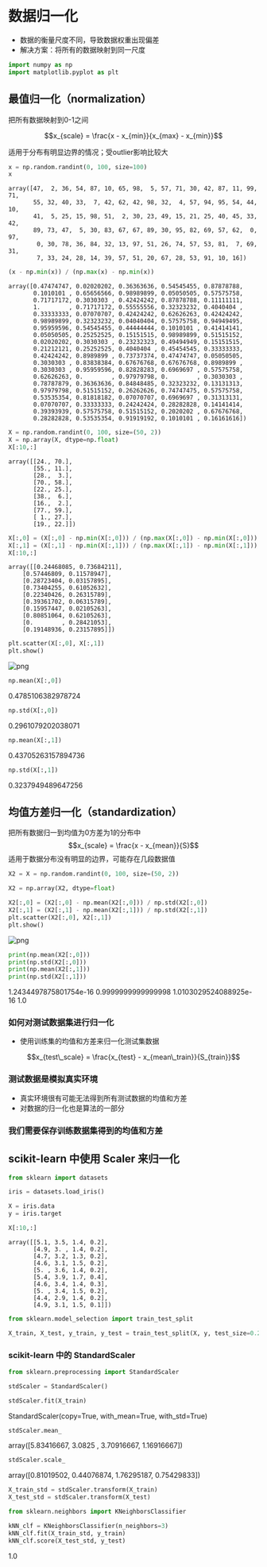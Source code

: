 <head>
    <script src="https://cdn.mathjax.org/mathjax/latest/MathJax.js?config=TeX-AMS-MML_HTMLorMML" type="text/javascript"></script>
    <script type="text/x-mathjax-config">
        MathJax.Hub.Config({
            tex2jax: {
            skipTags: ['script', 'noscript', 'style', 'textarea', 'pre'],
            inlineMath: [['$','$']]
            }
        });
    </script>
</head>

# 数据归一化

- 数据的衡量尺度不同，导致数据权重出现偏差
- 解决方案：将所有的数据映射到同一尺度

```python
import numpy as np
import matplotlib.pyplot as plt
```

## 最值归一化（normalization）

把所有数据映射到0-1之间

$$x_{scale} = \frac{x - x_{min}}{x_{max} - x_{min}}$$

适用于分布有明显边界的情况；受outlier影响比较大

```python
x = np.random.randint(0, 100, size=100)
x
```

    array([47,  2, 36, 54, 87, 10, 65, 98,  5, 57, 71, 30, 42, 87, 11, 99, 71,
           55, 32, 40, 33,  7, 42, 62, 42, 98, 32,  4, 57, 94, 95, 54, 44, 10,
           41,  5, 25, 15, 98, 51,  2, 30, 23, 49, 15, 21, 25, 40, 45, 33, 42,
           89, 73, 47,  5, 30, 83, 67, 67, 89, 30, 95, 82, 69, 57, 62,  0, 97,
            0, 30, 78, 36, 84, 32, 13, 97, 51, 26, 74, 57, 53, 81,  7, 69, 31,
            7, 33, 24, 28, 14, 39, 57, 51, 20, 67, 28, 53, 91, 10, 16])

```python
(x - np.min(x)) / (np.max(x) - np.min(x))
```

    array([0.47474747, 0.02020202, 0.36363636, 0.54545455, 0.87878788,
           0.1010101 , 0.65656566, 0.98989899, 0.05050505, 0.57575758,
           0.71717172, 0.3030303 , 0.42424242, 0.87878788, 0.11111111,
           1.        , 0.71717172, 0.55555556, 0.32323232, 0.4040404 ,
           0.33333333, 0.07070707, 0.42424242, 0.62626263, 0.42424242,
           0.98989899, 0.32323232, 0.04040404, 0.57575758, 0.94949495,
           0.95959596, 0.54545455, 0.44444444, 0.1010101 , 0.41414141,
           0.05050505, 0.25252525, 0.15151515, 0.98989899, 0.51515152,
           0.02020202, 0.3030303 , 0.23232323, 0.49494949, 0.15151515,
           0.21212121, 0.25252525, 0.4040404 , 0.45454545, 0.33333333,
           0.42424242, 0.8989899 , 0.73737374, 0.47474747, 0.05050505,
           0.3030303 , 0.83838384, 0.67676768, 0.67676768, 0.8989899 ,
           0.3030303 , 0.95959596, 0.82828283, 0.6969697 , 0.57575758,
           0.62626263, 0.        , 0.97979798, 0.        , 0.3030303 ,
           0.78787879, 0.36363636, 0.84848485, 0.32323232, 0.13131313,
           0.97979798, 0.51515152, 0.26262626, 0.74747475, 0.57575758,
           0.53535354, 0.81818182, 0.07070707, 0.6969697 , 0.31313131,
           0.07070707, 0.33333333, 0.24242424, 0.28282828, 0.14141414,
           0.39393939, 0.57575758, 0.51515152, 0.2020202 , 0.67676768,
           0.28282828, 0.53535354, 0.91919192, 0.1010101 , 0.16161616])

```python
X = np.random.randint(0, 100, size=(50, 2))
X = np.array(X, dtype=np.float)
X[:10,:]
```

    array([[24., 70.],
           [55., 11.],
           [28.,  3.],
           [70., 58.],
           [22., 25.],
           [38.,  6.],
           [16.,  2.],
           [77., 59.],
           [ 1., 27.],
           [19., 22.]])

```python
X[:,0] = (X[:,0] - np.min(X[:,0])) / (np.max(X[:,0]) - np.min(X[:,0]))
X[:,1] = (X[:,1] - np.min(X[:,1])) / (np.max(X[:,1]) - np.min(X[:,1]))
X[:10,:]
```

    array([[0.24468085, 0.73684211],
        [0.57446809, 0.11578947],
        [0.28723404, 0.03157895],
        [0.73404255, 0.61052632],
        [0.22340426, 0.26315789],
        [0.39361702, 0.06315789],
        [0.15957447, 0.02105263],
        [0.80851064, 0.62105263],
        [0.        , 0.28421053],
        [0.19148936, 0.23157895]])

```python
plt.scatter(X[:,0], X[:,1])
plt.show()
```

![png](../assets/img/kNN/output_8_0.png)

```python
np.mean(X[:,0])
```

0.4785106382978724

```python
np.std(X[:,0])
```

0.2961079202038071

```python
np.mean(X[:,1])
```

0.43705263157894736

```python
np.std(X[:,1])
```

0.3237949489647256

## 均值方差归一化（standardization）

把所有数据归一到均值为0方差为1的分布中
$$x_{scale} = \frac{x - x_{mean}}{S}$$
适用于数据分布没有明显的边界，可能存在几段数据值

```python
X2 = X = np.random.randint(0, 100, size=(50, 2))
```

```python
X2 = np.array(X2, dtype=float)
```

```python
X2[:,0] = (X2[:,0] - np.mean(X2[:,0])) / np.std(X2[:,0])
X2[:,1] = (X2[:,1] - np.mean(X2[:,1])) / np.std(X2[:,1])
plt.scatter(X2[:,0], X2[:,1])
plt.show()
```

![png](../assets/img/kNN/output_16_0.png)

```python
print(np.mean(X2[:,0]))
print(np.std(X2[:,0]))
print(np.mean(X2[:,1]))
print(np.std(X2[:,1]))
```

1.2434497875801754e-16
0.9999999999999998
1.0103029524088925e-16
1.0

### 如何对测试数据集进行归一化

- 使用训练集的均值和方差来归一化测试集数据

$$x_{test\_scale} = \frac{x_{test} - x_{mean\_train}}{S_{train}}$$

### 测试数据是模拟真实环境

- 真实环境很有可能无法得到所有测试数据的均值和方差
- 对数据的归一化也是算法的一部分

### 我们需要保存训练数据集得到的均值和方差

## scikit-learn 中使用 Scaler 来归一化

```python
from sklearn import datasets
```

```python
iris = datasets.load_iris()
```

```python
X = iris.data
y = iris.target
```

```python
X[:10,:]
```

    array([[5.1, 3.5, 1.4, 0.2],
           [4.9, 3. , 1.4, 0.2],
           [4.7, 3.2, 1.3, 0.2],
           [4.6, 3.1, 1.5, 0.2],
           [5. , 3.6, 1.4, 0.2],
           [5.4, 3.9, 1.7, 0.4],
           [4.6, 3.4, 1.4, 0.3],
           [5. , 3.4, 1.5, 0.2],
           [4.4, 2.9, 1.4, 0.2],
           [4.9, 3.1, 1.5, 0.1]])

```python
from sklearn.model_selection import train_test_split

X_train, X_test, y_train, y_test = train_test_split(X, y, test_size=0.2, random_state=666)
```

### scikit-learn 中的 StandardScaler

```python
from sklearn.preprocessing import StandardScaler
```

```python
stdScaler = StandardScaler()
```

```python
stdScaler.fit(X_train)
```

StandardScaler(copy=True, with_mean=True, with_std=True)

```python
stdScaler.mean_
```

array([5.83416667, 3.0825    , 3.70916667, 1.16916667])

```python
stdScaler.scale_
```

array([0.81019502, 0.44076874, 1.76295187, 0.75429833])

```python
X_train_std = stdScaler.transform(X_train)
X_test_std = stdScaler.transform(X_test)
```

```python
from sklearn.neighbors import KNeighborsClassifier
```

```python
kNN_clf = KNeighborsClassifier(n_neighbors=3)
kNN_clf.fit(X_train_std, y_train)
kNN_clf.score(X_test_std, y_test)
```

1.0